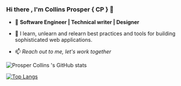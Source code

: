 ### Hi there , I'm  Collins Prosper { CP } 👋

- 👀 **Software Engineer | Technical writer | Designer**
- 🌱 I learn, unlearn and relearn best practices and tools for building sophisticated web applications.

-  📫 *Reach out to me, let's work together*

![Prosper Collins 's GitHub stats](https://github-readme-stats.vercel.app/api?username=papilocollanso&show_icons=true&theme=radical)

[![Top Langs](https://github-readme-stats.vercel.app/api/top-langs/?username=papilocollanso)](https://github.com/papilocollanso/github-readme-stats)

